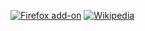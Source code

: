 [![Firefox add-on](https://cdn.jsdelivr.net/npm/simple-icons@v9/icons/firefox.svg)](https://addons.mozilla.org/en-US/firefox/addon/gilburds-calendar/)
[![Wikipedia](https://cdn.jsdelivr.net/npm/simple-icons@v9/icons/wikipedia.svg)](https://ru.wikipedia.org/wiki/Календарь_Гильбурда)
